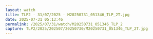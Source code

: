 ```yaml
---
layout: watch
title: TLP2 - 31/07/2025 - M20250731_051346_TLP_2T.jpg
date: 2025-07-31 05:13:46
permalink: /2025/07/31/watch/M20250731_051346_TLP_2
capture: TLP2/2025/202507/20250730/M20250731_051346_TLP_2T.jpg
---
```


